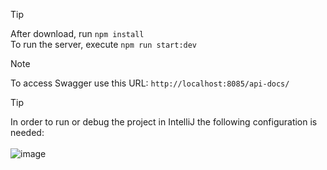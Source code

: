 >[!TIP]
After download, run ```npm install``` <br> 
To run the server, execute ```npm run start:dev```
<br>

> [!NOTE]
To access Swagger use this URL: ```http://localhost:8085/api-docs/```
<br>

>[!TIP]
In order to run or debug the project in IntelliJ the following configuration is needed: </br></br>
![image](https://github.com/danielcorreaprft/CT-PRFT-Demo/assets/159828890/5d5bafba-0c36-4233-8e9a-6a6e8d77f697)


